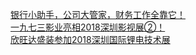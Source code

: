   
[银行小助手，公司大管家，财务工作全靠它！](http://www.dianyue.me/archives/418/58l86qepda8nlcsl/)  
[一九七三影业亮相2018深圳影视展②！](http://www.dianyue.me/archives/597/srca0chetkc7h9xr/)  
[欣旺达盛装参加2018深圳国际锂电技术展](http://www.dianyue.me/archives/361/k7fmbtj84c4ma8my/)